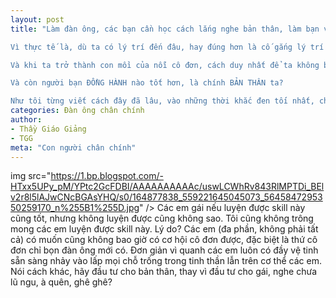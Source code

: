 ```yaml
---
layout: post
title: "Làm đàn ông, các bạn cần học cách lắng nghe bản thân, làm bạn với bản thân, và chăm lo cho bản thân, ngay từ bây giờ.

Vì thực tế là, dù ta có lý trí đến đâu, hay đúng hơn là cố gắng lý trí đến đâu, thì nỗi cô đơn, như một con sói hoang đói mồi, sẽ luôn rình rập quanh bạn, theo dõi bạn, và vồ lấy bạn vào những thời khắc bất ngờ nhất.

Và khi ta trở thành con mồi của nỗi cô đơn, cách duy nhất để ta không bị nó xé xác và nuốt vào bụng, là ta phải luôn có một người bạn ĐỒNG HÀNH bên cạnh.

Và còn người bạn ĐỒNG HÀNH nào tốt hơn, là chính BẢN THÂN ta?

Như tôi từng viết cách đây đã lâu, vào những thời khắc đen tối nhất, chó chết nhất, nhục nhã nhất, thấp hèn nhất, yếu đuối nhất, bế tắc nhất, và khốn khổ nhất... thì người duy nhất luôn ở lại bên cạnh ta, chỉ là chính bản thân ta, mà thôi. Vì thế, hãy chăm sóc "bản thân ta" cho tốt vào - ngay từ bây giờ."
categories: Đàn ông chân chính
author:
- Thầy Giáo Giảng
- TGG
meta: "Con người chân chính"
---
```


img src="https://1.bp.blogspot.com/-HTxx5UPy_pM/YPtc2GcFDBI/AAAAAAAAAAc/uswLCWhRv843RlMPTDi_BElv2r8l5lAJwCNcBGAsYHQ/s0/164877838_559221645045073_5645847295350259170_n%255B1%255D.jpg" />
Các em gái nếu luyện được skill này cũng tốt, nhưng không luyện được cũng không sao. Tôi cũng không trông mong các em luyện được skill này. Lý do? Các em (đa phần, không phải tất cả) có muốn cũng không bao giờ có cơ hội cô đơn được, đặc biệt là thứ cô đơn chỉ bọn đàn ông mới có. Đơn giản vì quanh các em luôn có đầy vệ tinh sẵn sàng nhảy vào lấp mọi chỗ trống trong tinh thần lẫn trên cơ thể các em.
Nói cách khác, hãy đầu tư cho bản thân, thay vì đầu tư cho gái, nghe chưa lũ ngu, à quên, ghê ghê?